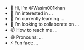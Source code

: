 - 👋 Hi, I’m @Wasim001khan
- 👀 I’m interested in ...
- 🌱 I’m currently learning ...
- 💞️ I’m looking to collaborate on ...
- 📫 How to reach me ...
- 😄 Pronouns: ...
- ⚡ Fun fact: ...

<!---
Wasim001khan/Wasim001khan is a ✨ special ✨ repository because its `README.md` (this file) appears on your GitHub profile.
You can click the Preview link to take a look at your changes.
--->
